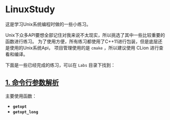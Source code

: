 # LinuxStudy
这是学习Unix系统编程时做的一些小练习。

Unix下众多API要想全部记住对我来说不太现实，所以挑选了其中一些比较重要的函数进行练习。
为了使用方便，所有练习都使用了C++11进行包装，但是底层还是使用的Unix系统Api，
项目管理使用的是 `cmake` ，所以建议使用 CLion 进行查看和编译。

下面是一些已经完成的练习，可以在 `Labs` 目录下找到：

## [1. 命令行参数解析](./Labs/ParseArg)

主要使用函数：

- **`getopt`**
- **`getopt_long`**

